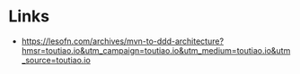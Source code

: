 # Links

- https://lesofn.com/archives/mvn-to-ddd-architecture?hmsr=toutiao.io&utm_campaign=toutiao.io&utm_medium=toutiao.io&utm_source=toutiao.io